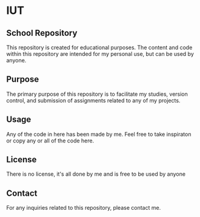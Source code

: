 # IUT
## School Repository

This repository is created for educational purposes. The content and code within this repository are intended for my personal use, but can be used by anyone.

## Purpose

The primary purpose of this repository is to facilitate my studies, version control, and submission of assignments related to any of my projects.

## Usage

Any of the code in here has been made by me. Feel free to take inspiraton or copy any or all of the code here.

## License

There is no license, it's all done by me and is free to be used by anyone

## Contact

For any inquiries related to this repository, please contact me.
